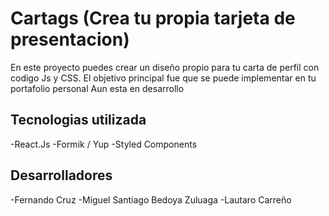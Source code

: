 # Cartags (Crea tu propia tarjeta de presentacion)
En este proyecto puedes crear un diseño propio para tu carta de perfil con codigo Js y CSS.
El objetivo principal fue que se puede implementar en tu portafolio personal
Aun esta en desarrollo
## Tecnologias utilizada

-React.Js
-Formik / Yup
-Styled Components


## Desarrolladores

-Fernando Cruz
-Miguel Santiago Bedoya Zuluaga
-Lautaro Carreño
